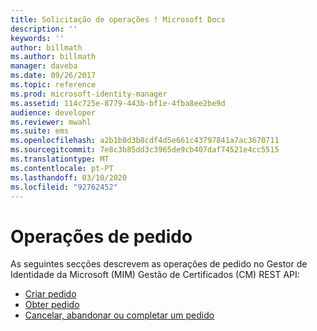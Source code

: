 ```yaml
---
title: Solicitação de operações ! Microsoft Docs
description: ''
keywords: ''
author: billmath
ms.author: billmath
manager: daveba
ms.date: 09/26/2017
ms.topic: reference
ms.prod: microsoft-identity-manager
ms.assetid: 114c725e-8779-443b-bf1e-4fba8ee2be9d
audience: developer
ms.reviewer: mwahl
ms.suite: ems
ms.openlocfilehash: a2b1b8d3b8cdf4d5e661c43797841a7ac3670711
ms.sourcegitcommit: 7e8c3b85dd3c3965de9cb407daf74521e4cc5515
ms.translationtype: MT
ms.contentlocale: pt-PT
ms.lasthandoff: 03/10/2020
ms.locfileid: "92762452"
---
```

# <a name="request-operations"></a>Operações de pedido
As seguintes secções descrevem as operações de pedido no Gestor de Identidade da Microsoft (MIM) Gestão de Certificados (CM) REST API:

- [Criar pedido](create-request.md)
- [Obter pedido](get-request.md)
- [Cancelar, abandonar ou completar um pedido](cancel-abandon-complete-request.md)
